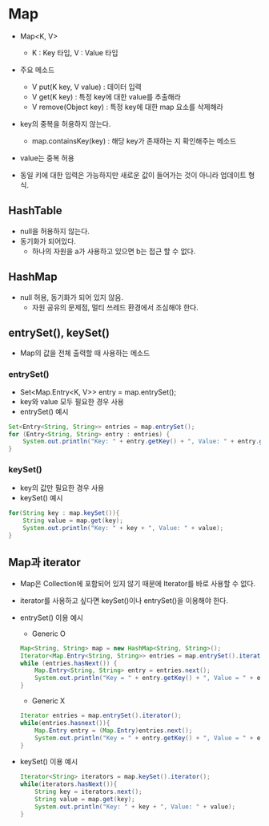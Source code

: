 # Map
- Map<K, V> 
    * K : Key 타입, V : Value 타입
- 주요 메소드 	
    * V put(K key, V value) : 데이터 입력
    * V get(K key)			: 특정 key에 대한 value를 추출해라
    * V remove(Object key)	: 특정 key에 대한 map 요소를 삭제해라

- key의 중복을 허용하지 않는다.
    * map.containsKey(key) : 해당 key가 존재하는 지 확인해주는 메소드
- value는 중복 허용
- 동일 키에 대한 입력은 가능하지만 새로운 값이 들어가는 것이 아니라 업데이트 형식. 

## HashTable
- null을 허용하지 않는다. 
- 동기화가 되어있다. 
    * 하나의 자원을 a가 사용하고 있으면 b는 접근 할 수 없다.

## HashMap
- null 허용, 동기화가 되어 있지 않음.
    * 자원 공유의 문제점, 멀티 쓰레드 환경에서 조심해야 한다.

## entrySet(), keySet()
- Map의 값을 전체 출력할 때 사용하는 메소드
### entrySet() 
- Set<Map.Entry<K, V>> entry = map.entrySet();
- key와 value 모두 필요한 경우 사용
- entrySet() 예시
```java
Set<Entry<String, String>> entries = map.entrySet();
for (Entry<String, String> entry : entries) {
	System.out.println("Key: " + entry.getKey() + ", Value: " + entry.getValue());
}
```
### keySet()
- key의 값만 필요한 경우 사용
- keySet() 예시
```java
for(String key : map.keySet()){
    String value = map.get(key);
    System.out.println("Key: " + key + ", Value: " + value);
}
```

## Map과 iterator
- Map은 Collection에 포함되어 있지 않기 때문에 Iterator를 바로 사용할 수 없다.
- iterator를 사용하고 싶다면 keySet()이나 entrySet()을 이용해야 한다.
- entrySet() 이용 예시
    * Generic O <br>
    ```java
    Map<String, String> map = new HashMap<String, String>();
    Iterator<Map.Entry<String, String>> entries = map.entrySet().iterator();
    while (entries.hasNext()) {
        Map.Entry<String, String> entry = entries.next();
        System.out.println("Key = " + entry.getKey() + ", Value = " + entry.getValue());
    }
    ```
    * Generic X<br>
    ```java
    Iterator entries = map.entrySet().iterator();
    while(entries.hasnext()){
        Map.Entry entry = (Map.Entry)entries.next();
        System.out.println("Key = " + entry.getKey() + ", Value = " + entry.getValue());
    }
    ```

- keySet() 이용 예시<br>
    ```java
    Iterator<String> iterators = map.keySet().iterator();
    while(iterators.hasNext()){
        String key = iterators.next();
        String value = map.get(key);
        System.out.println("Key: " + key + ", Value: " + value);
    }
    ```

